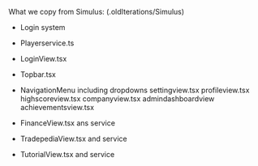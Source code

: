 What we copy from Simulus: (.oldIterations/Simulus)
 - Login system
  - Playerservice.ts
  - LoginView.tsx



- Topbar.tsx
 - NavigationMenu including dropdowns
    settingview.tsx
    profileview.tsx
    highscoreview.tsx
    companyview.tsx
    admindashboardview
    achievementsview.tsx

- FinanceView.tsx ans service
- TradepediaView.tsx and service
- TutorialView.tsx and service









